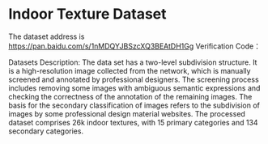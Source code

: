 # Indoor Texture Dataset

The dataset address is https://pan.baidu.com/s/1nMDQYJBSzcXQ3BEAtDH1Gg 
Verification Code： 


Datasets Description:
The data set has a two-level subdivision structure. It is a high-resolution image collected from the network, which is manually screened and annotated by professional designers. The screening process includes removing some images with ambiguous semantic expressions and checking the correctness of the annotation of the remaining images. The basis for the secondary classification of images refers to the subdivision of images by some professional design material websites. The processed dataset comprises 26k indoor textures, with 15 primary categories and 134 secondary categories.
